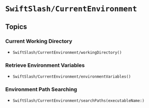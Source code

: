 # ``SwiftSlash/CurrentEnvironment``

## Topics

### Current Working Directory

- ``SwiftSlash/CurrentEnvironment/workingDirectory()``

### Retrieve Environment Variables

- ``SwiftSlash/CurrentEnvironment/environmentVariables()``

### Environment Path Searching

- ``SwiftSlash/CurrentEnvironment/searchPaths(executableName:)``
